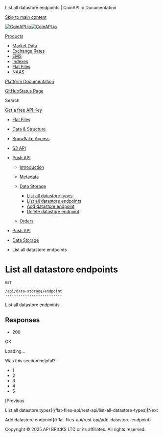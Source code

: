 List all datastore endpoints | CoinAPI.io Documentation




[Skip to main content](#__docusaurus_skipToContent_fallback)

[![CoinAPI.io](/img/logo.svg)![CoinAPI.io](/img/logo.svg)](https://www.coinapi.io)

[Products](/flat-files-api/rest-api/list-all-datastore-endpoints)

* [Market Data](/market-data/)
* [Exchange Rates](/exchange-rates-api/)
* [EMS](/ems-api/)
* [Indexes](/indexes-api/)
* [Flat Files](/flat-files-api/)
* [NAAS](/naas-api/)

[Platform Documentation](/general/authentication)

[GitHub](https://github.com/api-bricks/api-bricks-sdk)[Status Page](https://status.coinapi.io)

Search

[Get a free API Key](https://console.coinapi.io/?link=/apikeys/create)

* [Flat Files](/flat-files-api/)
* [Data & Structure](/flat-files-api/data-types/)
* [Snowflake Access](/flat-files-api/snowflake/)
* [S3 API](/flat-files-api/s3-api/)
* [Push API](/flat-files-api/rest-api/push-api)

  + [Introduction](/flat-files-api/rest-api/push-api)
  + [Metadata](/flat-files-api/rest-api/metadata)
  + [Data Storage](/flat-files-api/rest-api/data-storage)

    - [List all datastore types](/flat-files-api/rest-api/list-all-datastore-types)
    - [List all datastore endpoints](/flat-files-api/rest-api/list-all-datastore-endpoints)
    - [Add datastore endpoint](/flat-files-api/rest-api/add-datastore-endpoint)
    - [Delete datastore endpoint](/flat-files-api/rest-api/delete-datastore-endpoint)
  + [Orders](/flat-files-api/rest-api/orders)

* [Push API](/flat-files-api/rest-api/push-api)
* [Data Storage](/flat-files-api/rest-api/data-storage)
* List all datastore endpoints

List all datastore endpoints
============================

```
GET

/api/data-storage/endpoint
--------------------------
```

List all datastore endpoints

Responses[​](/flat-files-api/rest-api/list-all-datastore-endpoints#responses "Direct link to Responses")
--------------------------------------------------------------------------------------------------------

* 200

OK

Loading...

Was this section helpful?

* 1
* 2
* 3
* 4
* 5

[Previous

List all datastore types](/flat-files-api/rest-api/list-all-datastore-types)[Next

Add datastore endpoint](/flat-files-api/rest-api/add-datastore-endpoint)

Copyright © 2025 API BRICKS LTD or its affiliates. All rights reserved.